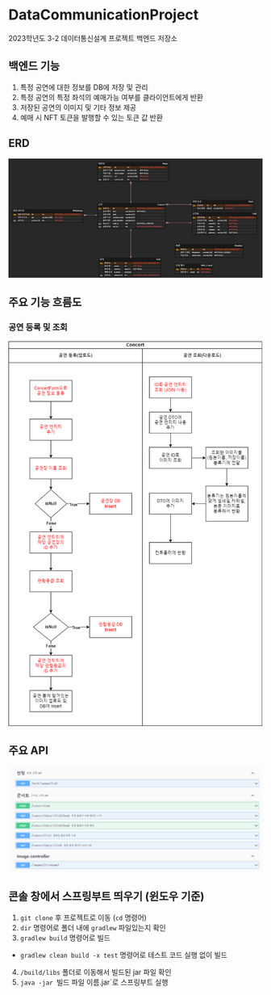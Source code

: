 # DataCommunicationProject
2023학년도 3-2 데이터통신설계 프로젝트 백엔드 저장소

## 백엔드 기능
1. 특정 공연에 대한 정보를 DB에 저장 및 관리
2. 특정 공연의 특정 좌석의 예매가능 여부를 클라이언트에게 반환
3. 저장된 공연의 이미지 및 기타 정보 제공
4. 예매 시 NFT 토큰을 발행할 수 있는 토큰 값 반환

## ERD
![ERD.png](images%2FERD.png)

## 주요 기능 흐름도
### 공연 등록 및 조회
![데통설 공연 플로우.png](images%2F%EB%8D%B0%ED%86%B5%EC%84%A4%20%EA%B3%B5%EC%97%B0%20%ED%94%8C%EB%A1%9C%EC%9A%B0.png)

## 주요 API
![API.png](images%2FAPI.png)

## 콘솔 창에서 스프링부트 띄우기 (윈도우 기준)
1. `git clone` 후 프로젝트로 이동 (`cd` 명령어)
2. `dir` 명령어로 폴더 내에 `gradlew` 파일있는지 확인
3. `gradlew build` 명령어로 빌드
  - `gradlew clean build -x test` 명령어로 테스트 코드 실행 없이 빌드
4. `/build/libs` 폴더로 이동해서 빌드된 jar 파일 확인
5. `java -jar `빌드 파일 이름.jar`로 스프링부트 실행
